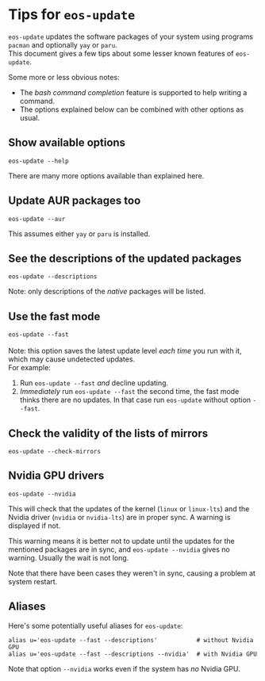 # Tips for `eos-update`

`eos-update` updates the software packages of your system using
programs `pacman` and optionally `yay` or `paru`.<br>
This document gives a few tips about some lesser known features of `eos-update`.

Some more or less obvious notes:
- The *bash command completion* feature is supported to help writing a command.
- The options explained below can be combined with other options as usual.

## Show available options

`eos-update --help`

There are many more options available than explained here.

## Update AUR packages too

`eos-update --aur`

This assumes either `yay` or `paru` is installed.

## See the descriptions of the updated packages

`eos-update --descriptions`

Note: only descriptions of the *native* packages will be listed.

## Use the fast mode

`eos-update --fast`<br><br>
Note: this option saves the latest update level *each time* you run with it,
which may cause undetected updates.<br>
For example:
1. Run `eos-update --fast` *and* decline updating.
2. *Immediately* run `eos-update --fast` the second time, the fast mode
thinks there are no updates. In that case
run `eos-update` without option `--fast`.

## Check the validity of the lists of mirrors

`eos-update --check-mirrors`

## Nvidia GPU drivers

`eos-update --nvidia`

This will check that the updates of the kernel (`linux` or `linux-lts`)
and the Nvidia driver (`nvidia` or `nvidia-lts`) are in proper sync.
A warning is displayed if not.

This warning means it is better not to update until
the updates for the mentioned packages are in sync,
and `eos-update --nvidia` gives no warning.
Usually the wait is not long.

Note that there have been cases they weren't in sync, causing a problem
at system restart.

## Aliases

Here's some potentially useful aliases for `eos-update`:
```
alias u='eos-update --fast --descriptions'           # without Nvidia GPU
alias u='eos-update --fast --descriptions --nvidia'  # with Nvidia GPU
```
Note that option `--nvidia` works even if the system has *no* Nvidia GPU.
